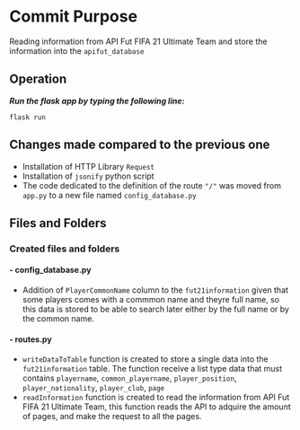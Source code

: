 # Commit Purpose
Reading information from API Fut FIFA 21 Ultimate Team and store the information into the `apifut_database` 

## Operation

***Run the flask app by typing the following line:***

    flask run


## Changes made compared to the previous one
- Installation of HTTP Library `Request`
- Installation of `jsonify` python script
- The code dedicated to the definition of the route `"/"` was moved from `app.py` to a new file named `config_database.py`

## Files and Folders
### Created files and folders
#### - config_database.py
- Addition of `PlayerCommonName` column to the `fut21information` given that some players comes with a commmon name and theyre full name, so this data is stored to be able to search later either by the full name or by the common name.

#### - routes.py
- `writeDataToTable` function is created to store a single data into the `fut21information` table. The function receive a list type data that must contains `playername`, `common_playername`, `player_position`, `player_nationality`, `player_club`, `page`
- `readInformation` function is created to read the information from API Fut FIFA 21 Ultimate Team, this function reads the API to adquire the amount of pages, and make the request to all the pages.
